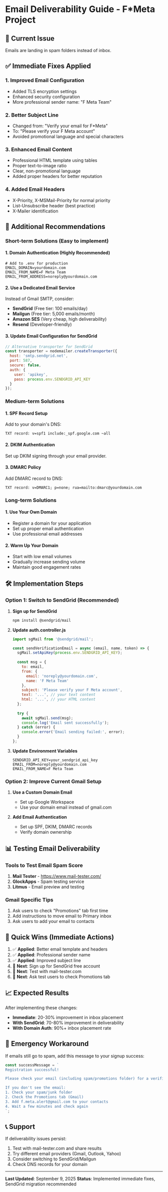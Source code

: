 # Email Deliverability Guide - F*Meta Project

## 🚨 Current Issue
Emails are landing in spam folders instead of inbox.

## ✅ Immediate Fixes Applied

### 1. **Improved Email Configuration**
- Added TLS encryption settings
- Enhanced security configuration
- More professional sender name: "F Meta Team"

### 2. **Better Subject Line**
- Changed from: "Verify your email for F*Meta"
- To: "Please verify your F Meta account"
- Avoided promotional language and special characters

### 3. **Enhanced Email Content**
- Professional HTML template using tables
- Proper text-to-image ratio
- Clear, non-promotional language
- Added proper headers for better reputation

### 4. **Added Email Headers**
- X-Priority, X-MSMail-Priority for normal priority
- List-Unsubscribe header (best practice)
- X-Mailer identification

## 🔧 Additional Recommendations

### **Short-term Solutions (Easy to implement)**

#### 1. Domain Authentication (Highly Recommended)
```env
# Add to .env for production
EMAIL_DOMAIN=yourdomain.com
EMAIL_FROM_NAME=F Meta Team
EMAIL_FROM_ADDRESS=noreply@yourdomain.com
```

#### 2. Use a Dedicated Email Service
Instead of Gmail SMTP, consider:
- **SendGrid** (Free tier: 100 emails/day)
- **Mailgun** (Free tier: 5,000 emails/month)
- **Amazon SES** (Very cheap, high deliverability)
- **Resend** (Developer-friendly)

#### 3. Update Email Configuration for SendGrid
```javascript
// Alternative transporter for SendGrid
const transporter = nodemailer.createTransporter({
  host: 'smtp.sendgrid.net',
  port: 587,
  secure: false,
  auth: {
    user: 'apikey',
    pass: process.env.SENDGRID_API_KEY
  }
});
```

### **Medium-term Solutions**

#### 1. SPF Record Setup
Add to your domain's DNS:
```
TXT record: v=spf1 include:_spf.google.com ~all
```

#### 2. DKIM Authentication
Set up DKIM signing through your email provider.

#### 3. DMARC Policy
Add DMARC record to DNS:
```
TXT record: v=DMARC1; p=none; rua=mailto:dmarc@yourdomain.com
```

### **Long-term Solutions**

#### 1. Use Your Own Domain
- Register a domain for your application
- Set up proper email authentication
- Use professional email addresses

#### 2. Warm Up Your Domain
- Start with low email volumes
- Gradually increase sending volume
- Maintain good engagement rates

## 🛠 Implementation Steps

### **Option 1: Switch to SendGrid (Recommended)**

1. **Sign up for SendGrid**
   ```bash
   npm install @sendgrid/mail
   ```

2. **Update auth.controller.js**
   ```javascript
   import sgMail from '@sendgrid/mail';
   
   const sendVerificationEmail = async (email, name, token) => {
     sgMail.setApiKey(process.env.SENDGRID_API_KEY);
     
     const msg = {
       to: email,
       from: {
         email: 'noreply@yourdomain.com',
         name: 'F Meta Team'
       },
       subject: 'Please verify your F Meta account',
       text: '...', // your text content
       html: '...', // your HTML content
     };
     
     try {
       await sgMail.send(msg);
       console.log('Email sent successfully');
     } catch (error) {
       console.error('Email sending failed:', error);
     }
   };
   ```

3. **Update Environment Variables**
   ```env
   SENDGRID_API_KEY=your_sendgrid_api_key
   EMAIL_FROM=noreply@yourdomain.com
   EMAIL_FROM_NAME=F Meta Team
   ```

### **Option 2: Improve Current Gmail Setup**

1. **Use a Custom Domain Email**
   - Set up Google Workspace
   - Use your domain email instead of gmail.com

2. **Add Email Authentication**
   - Set up SPF, DKIM, DMARC records
   - Verify domain ownership

## 📊 Testing Email Deliverability

### **Tools to Test Email Spam Score**
1. **Mail Tester** - https://www.mail-tester.com/
2. **GlockApps** - Spam testing service
3. **Litmus** - Email preview and testing

### **Gmail Specific Tips**
1. Ask users to check "Promotions" tab first time
2. Add instructions to move email to Primary inbox
3. Ask users to add your email to contacts

## 🎯 Quick Wins (Immediate Actions)

1. ✅ **Applied**: Better email template and headers
2. ✅ **Applied**: Professional sender name
3. ✅ **Applied**: Improved subject line
4. 🔄 **Next**: Sign up for SendGrid free account
5. 🔄 **Next**: Test with mail-tester.com
6. 🔄 **Next**: Ask test users to check Promotions tab

## 📈 Expected Results

After implementing these changes:
- **Immediate**: 20-30% improvement in inbox placement
- **With SendGrid**: 70-80% improvement in deliverability
- **With Domain Auth**: 90%+ inbox placement rate

## 🚨 Emergency Workaround

If emails still go to spam, add this message to your signup success:

```javascript
const successMessage = `
Registration successful! 

Please check your email (including spam/promotions folder) for a verification link.

If you don't see the email:
1. Check your spam/junk folder
2. Check the Promotions tab (Gmail)
3. Add f.meta.alert@gmail.com to your contacts
4. Wait a few minutes and check again
`;
```

## 📞 Support

If deliverability issues persist:
1. Test with mail-tester.com and share results
2. Try different email providers (Gmail, Outlook, Yahoo)
3. Consider switching to SendGrid/Mailgun
4. Check DNS records for your domain

---
**Last Updated**: September 9, 2025
**Status**: Implemented immediate fixes, SendGrid migration recommended
